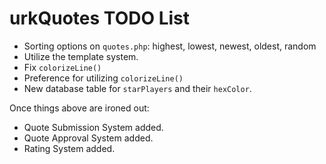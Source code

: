 # urkQuotes TODO List

* Sorting options on `quotes.php`: highest, lowest, newest, oldest, random
* Utilize the template system.
* Fix `colorizeLine()`
* Preference for utilizing `colorizeLine()`
* New database table for `starPlayers` and their `hexColor`.

Once things above are ironed out:

* Quote Submission System added.
* Quote Approval System added.
* Rating System added.

